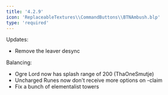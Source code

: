 ```yaml
---
title: '4.2.9'
icon: 'ReplaceableTextures\\CommandButtons\\BTNAmbush.blp'
type: 'required'
---
```

Updates:
 - Remove the leaver desync

Balancing:
 - Ogre Lord now has splash range of 200 (ThaOneSmutje)
 - Uncharged Runes now don't receive more options on -claim
 - Fix a bunch of elementalist towers
